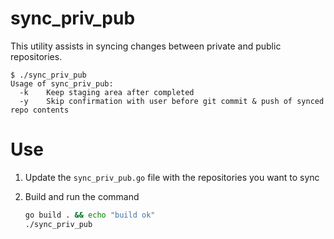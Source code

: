sync_priv_pub
===

This utility assists in syncing changes between private and public repositories.

```
$ ./sync_priv_pub
Usage of sync_priv_pub:
  -k    Keep staging area after completed
  -y    Skip confirmation with user before git commit & push of synced repo contents
```

# Use

1. Update the `sync_priv_pub.go` file with the repositories you want to sync

2. Build and run the command

    ```bash
    go build . && echo "build ok"
    ./sync_priv_pub
    ```